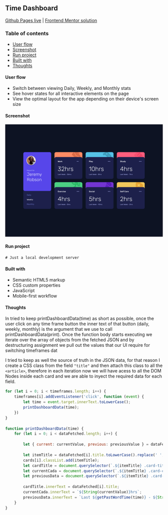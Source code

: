 ## Time Dashboard
[Github Pages live](https://alexcumplido.github.io/frontend-mentor/time-dashboard/) | [Frontend Mentor solution](https://www.frontendmentor.io/solutions/vanilla-javascript-with-a-json-klWWcU-XNn)

### Table of contents
- [User flow](#user-flow)
- [Screenshot](#screenshot)
- [Run project](#run-project)
- [Built with](#built-with)
- [Thoughts](#thoughts)

#### User flow
- Switch between viewing Daily, Weekly, and Monthly stats
- See hover states for all interactive elements on the page
- View the optimal layout for the app depending on their device's screen size

#### Screenshot
![Desktop preview](./images/Desktop.jpg)

#### Run project
```
# Just a local development server
```

#### Built with
- Semantic HTML5 markup
- CSS custom properties
- JavaScript
- Mobile-first workflow

#### Thoughts
In tried to keep printDashboardData(time) as short as possible, once the user click on any time frame button the inner text of that button (daily, weekly, monthly) is the argument that we use to call printDashboardData(print). Once the function body starts executing we iterate over the array of objects from the fetched JSON and by destructuring assignment we pull out the values that our UI require for switching timeframes dat

I tried to keep as well the source of truth in the JSON data, for that reason I create a CSS class from the field `"title"` and then attach this class to all the `<article>`, therefore in each iteration now we will have acess to all the DOM Nodes inside each card and we are able to inyect the required data for each field.

```js
for (let i = 0; i < timeframes.length; i++) {
    timeframes[i].addEventListener('click', function (event) {
        let time = event.target.innerText.toLowerCase();
        printDashboardData(time);
    })
}

function printDashboardData(time) {
    for (let i = 0; i < dataFetched.length; i++) {

        let { current: currentValue, previous: previousValue } = dataFetched[i].timeframes[time];

        let itemTitle = dataFetched[i].title.toLowerCase().replace(' ', '-');
        cards[i].classList.add(itemTitle);
        let cardTitle = document.querySelector(`.${itemTitle} .card-title`);
        let currentCada = document.querySelector(`.${itemTitle} .card-current-data`);
        let previousData = document.querySelector(`.${itemTitle} .card-previous-data`);

        cardTitle.innerText = dataFetched[i].title;
        currentCada.innerText = `${String(currentValue)}hrs`;
        previousData.innerText = `Last ${getPastWordTime(time)} - ${String(previousValue)}hrs`;
    }
}
```
